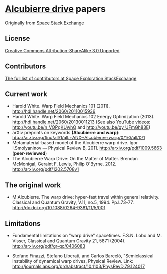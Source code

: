 # [Alcubierre drive](https://en.wikipedia.org/wiki/Alcubierre_drive) papers

Originally from [Space Stack Exchange](https://space.stackexchange.com/a/983/168)

## License
[Creative Commons Attribution-ShareAlike 3.0 Unported](https://creativecommons.org/licenses/by-sa/3.0/)

## Contributors
[The full list of contributors at Space Exploration StackExchange](https://space.stackexchange.com/posts/983/revisions)

## Current work

* Harold White. Warp Field Mechanics 101 (2011). http://hdl.handle.net/2060/20110015936
* Harold White. Warp Field Mechanics 102 Energy Optimization (2013). http://hdl.handle.net/2060/20130011213 (See also YouTube videos: http://youtu.be/n_VQPqKUwhQ and http://youtu.be/gy_UFmGh83E)
* arXiv preprints on keywords **(Alcubierre and warp)**: http://arxiv.org/find/all/1/all:+AND+Alcubierre+warp/0/1/0/all/0/1
* Metamaterial-based model of the Alcubierre warp drive. Igor I.Smolyaninov&nbsp;— Physical Review B, 2011. http://arxiv.org/pdf/1009.5663 (**peer-reviewed**)
* The Alcubierre Warp Drive: On the Matter of Matter. Brendan McMonigal, Geraint F. Lewis, Philip O'Byrne. 2012. http://arxiv.org/pdf/1202.5708v1

## The original work

* M.Alcubierre. The warp drive: hyper-fast travel within general relativity. Classical and Quantum Gravity, V.11, no.5, 1994. Pp.L73–77. http://dx.doi.org/10.1088/0264-9381/11/5/001

## Limitations

* Fundamental limitations on "warp drive" spacetimes. F.S.N. Lobo and M. Visser, Classical and Quantum Gravity 21, 5871 (2004). http://arxiv.org/pdf/gr-qc/0406083

* Stefano Finazzi, Stefano Liberati, and Carlos Barceló, "Semiclassical instability of dynamical warp drives, Physical Review. Link: http://journals.aps.org/prd/abstract/10.1103/PhysRevD.79.124017
